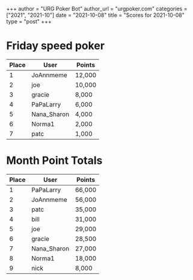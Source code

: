 +++
author = "URG Poker Bot"
author_url = "urgpoker.com"
categories = ["2021", "2021-10"]
date = "2021-10-08"
title = "Scores for 2021-10-08"
type = "post"
+++
# Friday speed poker

| Place | User | Points |
|-------|------|--------|
| 1 | JoAnnmeme | 12,000 |
| 2 | joe | 10,000 |
| 3 | gracie | 8,000 |
| 4 | PaPaLarry | 6,000 |
| 5 | Nana_Sharon | 4,000 |
| 6 | Norma1 | 2,000 |
| 7 | patc | 1,000 |

# Month Point Totals

| Place | User | Points |
|-------|------|--------|
| 1 | PaPaLarry | 66,000 |
| 2 | JoAnnmeme | 56,000 |
| 3 | patc | 35,000 |
| 4 | bill | 31,000 |
| 5 | joe | 29,000 |
| 6 | gracie | 28,500 |
| 7 | Nana_Sharon | 27,000 |
| 8 | Norma1 | 18,000 |
| 9 | nick | 8,000 |
